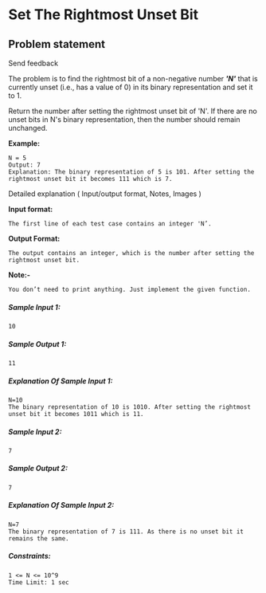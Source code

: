 Set The Rightmost Unset Bit
===========================
Problem statement
-----------------

Send feedback

The problem is to find the rightmost bit of a non-negative number _**'N'**_ that is currently unset (i.e., has a value of 0) in its binary representation and set it to 1.

  

Return the number after setting the rightmost unset bit of 'N'. If there are no unset bits in N's binary representation, then the number should remain unchanged.

  

**Example:**

    N = 5
    Output: 7
    Explanation: The binary representation of 5 is 101. After setting the rightmost unset bit it becomes 111 which is 7.
    

Detailed explanation ( Input/output format, Notes, Images )

**Input format:**

    The first line of each test case contains an integer 'N’.
    

**Output Format:**

    The output contains an integer, which is the number after setting the rightmost unset bit.
    

**Note:-**

    You don’t need to print anything. Just implement the given function.
    

##### Sample Input 1:

    10
    

##### Sample Output 1:

    11
    

##### Explanation Of Sample Input 1:

    N=10
    The binary representation of 10 is 1010. After setting the rightmost unset bit it becomes 1011 which is 11.
    

##### Sample Input 2:

    7
    

##### Sample Output 2:

    7
    

##### Explanation Of Sample Input 2:

    N=7
    The binary representation of 7 is 111. As there is no unset bit it remains the same.
    

##### Constraints:

    1 <= N <= 10^9
    Time Limit: 1 sec

